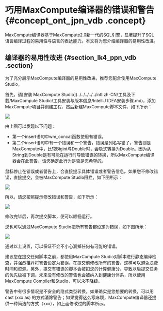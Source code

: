 # 巧用MaxCompute编译器的错误和警告 {#concept_ont_jpn_vdb .concept}

MaxCompute编译器基于MaxCompute2.0新一代的SQL引擎，显著提升了SQL语言编译过程的易用性与语言的表达能力。本文将为您介绍编译器的易用性改进。

## 编译器的易用性改进 {#section_lk4_ppn_vdb .section}

为了充分展示MaxCompute编译器的易用性改进，推荐您配合使用MaxCompute Studio。

首先，请[安装 MaxCompute Studio](../../../../../intl.zh-CN/工具及下载/MaxCompute Studio/工具安装与版本信息/IntelliJ IDEA安装步骤.md)，添加MaxCompute项目并创建工程，然后新建MaxCompute脚本文件，如下所示：

![](http://static-aliyun-doc.oss-cn-hangzhou.aliyuncs.com/assets/img/12087/15498667902373_zh-CN.png)

由上图可以发现以下问题：

-   第一个insert语句中wm\_concat函数使用有错误。
-   第二个insert语句中有一个错误和一个警告，错误是列名写错了，警告则是MaxCompute中，比较Bigint与Double时，会隐式转换为Double。因为从String到Double是有可能在运行时导致错误的转换，所以MaxCompute编译器会在此警告，请您确定此行为是否是您希望的。

鼠标停止在错误或者警告上，会直接提示具体错误或者警告信息。如果您不修改错误，直接提交，会被MaxCompute Studio阻拦，如下图所示：

![](http://static-aliyun-doc.oss-cn-hangzhou.aliyuncs.com/assets/img/12087/15498667902378_zh-CN.png)

所以，请您按照提示修改错误和警告，如下所示：

![](http://static-aliyun-doc.oss-cn-hangzhou.aliyuncs.com/assets/img/12087/15498667902374_zh-CN.png)

修改完毕后，再次提交脚本，便可以顺畅运行。

您也可以通过MaxCompute Studio把所有警告都设定为错误，如下图所示：

![](http://static-aliyun-doc.oss-cn-hangzhou.aliyuncs.com/assets/img/12087/15498667902375_zh-CN.png)

通过以上设置，可以保证不会不小心漏掉任何有可能的错误。

建议您在提交任何脚本之前，都使用MaxCompute Studio对脚本进行静态编译检查，并强烈推荐将警告设定为错误，在提交前修改所有的警告，这样可以避免浪费时间和资源。另外，提交有错误的脚本会被扣您的计算健康分，导致以后提交任务的优先级被下调，未来没有修改的警告也会被纳入到健康分体系，所以使用MaxCompute Compiler和Studio，可以永不降级。

警告中有很多情况是不安全的隐式类型转换，如果确实是您想要的转换，可以用cast \(xxx as\) 的方式消除警告；如果觉得这么写麻烦，MaxCompute编译器还提供一种简洁的方式（xxx），如上面修改过的脚本所示。

